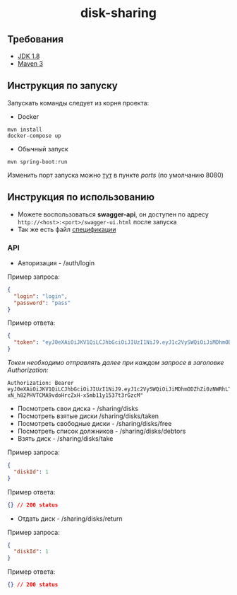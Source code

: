 <h1 align="center">disk-sharing</h1>

## Требования
- [JDK 1.8](http://www.oracle.com/technetwork/java/javase/downloads/jdk8-downloads-2133151.html)
- [Maven 3](https://maven.apache.org)

## Инструкция по запуску
Запускать команды следует из корня проекта:

- Docker
```
mvn install
docker-compose up
```
- Обычный запуск
```
mvn spring-boot:run
```
Изменить порт запуска можно [тут](docker-compose.yml) в пункте *ports* (по умолчанию 8080)

## Инструкция по использованию
- Можете воспользоваться **swagger-api**, он доступен по адресу `http://<host>:<port>/swagger-ui.html` после запуска
- Так же есть файл [спецификации](src/main/resources/openapi/disk-sharing.yaml)

### API
- Авторизация - /auth/login

Пример запроса:
```json
{
  "login": "login",
  "password": "pass"
}
```
Пример ответа:
```json
{
  "token": "eyJ0eXAiOiJKV1QiLCJhbGciOiJIUzI1NiJ9.eyJ1c2VySWQiOiJiMDhmODZhZi0zNWRhLTQ4ZjItOGZhYi1jZWYzOTA0NjYwYmQifQ.-xN_h82PHVTCMA9vdoHrcZxH-x5mb11y1537t3rGzcM"
}
```
*Токен необходимо отправлять далее при каждом запросе в заголовке Authorization:*
```
Authorization: Bearer eyJ0eXAiOiJKV1QiLCJhbGciOiJIUzI1NiJ9.eyJ1c2VySWQiOiJiMDhmODZhZi0zNWRhLTQ4ZjItOGZhYi1jZWYzOTA0NjYwYmQifQ.-xN_h82PHVTCMA9vdoHrcZxH-x5mb11y1537t3rGzcM"
```
- Посмотреть свои диска - /sharing/disks
- Посмотреть взятые диски /sharing/disks/taken
- Посмотреть свободные диски - /sharing/disks/free
- Посмотреть список должников - /sharing/disks/debtors
- Взять диск - /sharing/disks/take

Пример запроса:
```json
{
  "diskId": 1
}
```
Пример ответа:
```json
{} // 200 status
```
- Отдать диск - /sharing/disks/return

Пример запроса:
```json
{
  "diskId": 1
}
```
Пример ответа:
```json
{} // 200 status
```